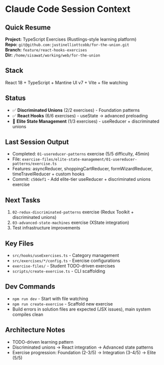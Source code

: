 # Claude Code Session Context

## Quick Resume
**Project:** TypeScript Exercises (Rustlings-style learning platform)  
**Repo:** `git@github.com:justinelliottcobb/for-the-union.git`  
**Branch:** `feature/react-hooks-exercises`  
**Dir:** `/home/sisawat/working/web/for-the-union`

## Stack
React 18 + TypeScript + Mantine UI v7 + Vite + file watching

## Status
- ✅ **Discriminated Unions** (2/2 exercises) - Foundation patterns
- ✅ **React Hooks** (6/6 exercises) - useState → advanced preloading  
- 🚧 **Elite State Management** (1/3 exercises) - useReducer + discriminated unions

## Last Session Output
- Completed: `01-usereducer-patterns` exercise (5/5 difficulty, 45min)
- File: `exercise-files/elite-state-management/01-usereducer-patterns/exercise.ts`
- Features: asyncReducer, shoppingCartReducer, formWizardReducer, timeTravelReducer + custom hooks
- Commit: `c50def1` - Add elite-tier useReducer + discriminated unions exercise

## Next Tasks
1. `02-redux-discriminated-patterns` exercise (Redux Toolkit + discriminated unions)
2. `03-advanced-state-machines` exercise (XState integration)
3. Test infrastructure improvements

## Key Files
- `src/hooks/useExercises.ts` - Category management
- `src/exercises/*/config.ts` - Exercise configurations  
- `exercise-files/` - Student TODO-driven exercises
- `scripts/create-exercise.ts` - CLI scaffolding

## Dev Commands
- `npm run dev` - Start with file watching
- `npm run create-exercise` - Scaffold new exercise
- Build errors in solution files are expected (JSX issues), main system compiles clean

## Architecture Notes
- TODO-driven learning pattern
- Discriminated unions → React integration → Advanced state patterns
- Exercise progression: Foundation (2-3/5) → Integration (3-4/5) → Elite (5/5)